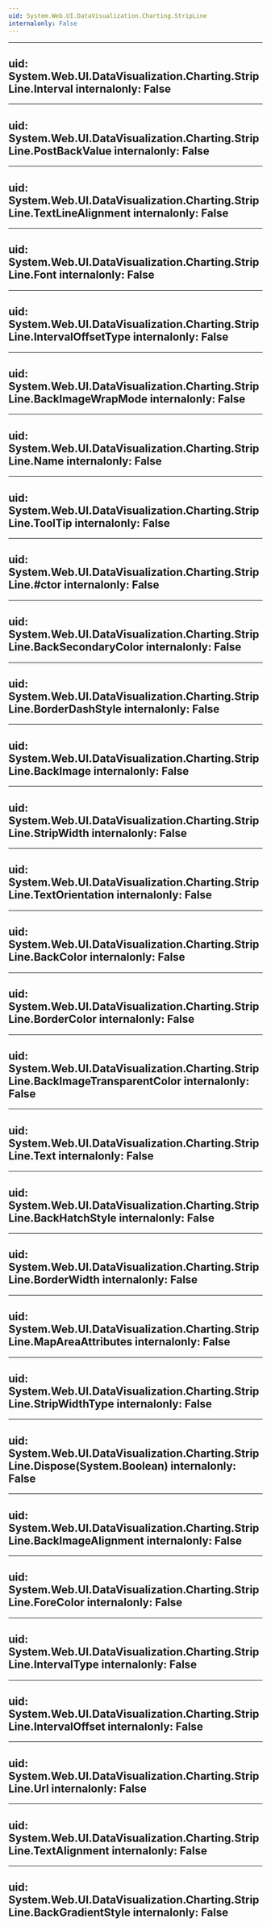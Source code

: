 ```yaml
---
uid: System.Web.UI.DataVisualization.Charting.StripLine
internalonly: False
---
```


---
uid: System.Web.UI.DataVisualization.Charting.StripLine.Interval
internalonly: False
---

---
uid: System.Web.UI.DataVisualization.Charting.StripLine.PostBackValue
internalonly: False
---

---
uid: System.Web.UI.DataVisualization.Charting.StripLine.TextLineAlignment
internalonly: False
---

---
uid: System.Web.UI.DataVisualization.Charting.StripLine.Font
internalonly: False
---

---
uid: System.Web.UI.DataVisualization.Charting.StripLine.IntervalOffsetType
internalonly: False
---

---
uid: System.Web.UI.DataVisualization.Charting.StripLine.BackImageWrapMode
internalonly: False
---

---
uid: System.Web.UI.DataVisualization.Charting.StripLine.Name
internalonly: False
---

---
uid: System.Web.UI.DataVisualization.Charting.StripLine.ToolTip
internalonly: False
---

---
uid: System.Web.UI.DataVisualization.Charting.StripLine.#ctor
internalonly: False
---

---
uid: System.Web.UI.DataVisualization.Charting.StripLine.BackSecondaryColor
internalonly: False
---

---
uid: System.Web.UI.DataVisualization.Charting.StripLine.BorderDashStyle
internalonly: False
---

---
uid: System.Web.UI.DataVisualization.Charting.StripLine.BackImage
internalonly: False
---

---
uid: System.Web.UI.DataVisualization.Charting.StripLine.StripWidth
internalonly: False
---

---
uid: System.Web.UI.DataVisualization.Charting.StripLine.TextOrientation
internalonly: False
---

---
uid: System.Web.UI.DataVisualization.Charting.StripLine.BackColor
internalonly: False
---

---
uid: System.Web.UI.DataVisualization.Charting.StripLine.BorderColor
internalonly: False
---

---
uid: System.Web.UI.DataVisualization.Charting.StripLine.BackImageTransparentColor
internalonly: False
---

---
uid: System.Web.UI.DataVisualization.Charting.StripLine.Text
internalonly: False
---

---
uid: System.Web.UI.DataVisualization.Charting.StripLine.BackHatchStyle
internalonly: False
---

---
uid: System.Web.UI.DataVisualization.Charting.StripLine.BorderWidth
internalonly: False
---

---
uid: System.Web.UI.DataVisualization.Charting.StripLine.MapAreaAttributes
internalonly: False
---

---
uid: System.Web.UI.DataVisualization.Charting.StripLine.StripWidthType
internalonly: False
---

---
uid: System.Web.UI.DataVisualization.Charting.StripLine.Dispose(System.Boolean)
internalonly: False
---

---
uid: System.Web.UI.DataVisualization.Charting.StripLine.BackImageAlignment
internalonly: False
---

---
uid: System.Web.UI.DataVisualization.Charting.StripLine.ForeColor
internalonly: False
---

---
uid: System.Web.UI.DataVisualization.Charting.StripLine.IntervalType
internalonly: False
---

---
uid: System.Web.UI.DataVisualization.Charting.StripLine.IntervalOffset
internalonly: False
---

---
uid: System.Web.UI.DataVisualization.Charting.StripLine.Url
internalonly: False
---

---
uid: System.Web.UI.DataVisualization.Charting.StripLine.TextAlignment
internalonly: False
---

---
uid: System.Web.UI.DataVisualization.Charting.StripLine.BackGradientStyle
internalonly: False
---
